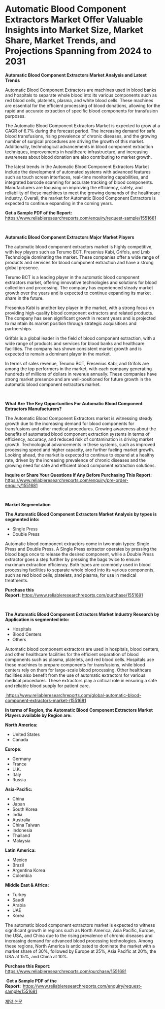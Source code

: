 <p><h1>Automatic Blood Component Extractors Market Offer Valuable Insights into Market Size, Market Share, Market Trends, and Projections Spanning from 2024 to 2031</h1></p><p><strong>Automatic Blood Component Extractors Market Analysis and Latest Trends</strong></p>
<p><p>Automatic Blood Component Extractors are machines used in blood banks and hospitals to separate whole blood into its various components such as red blood cells, platelets, plasma, and white blood cells. These machines are essential for the efficient processing of blood donations, allowing for the rapid and accurate extraction of specific blood components for transfusion purposes.</p><p>The Automatic Blood Component Extractors Market is expected to grow at a CAGR of 6.7% during the forecast period. The increasing demand for safe blood transfusions, rising prevalence of chronic diseases, and the growing number of surgical procedures are driving the growth of this market. Additionally, technological advancements in blood component extraction techniques, improvements in healthcare infrastructure, and increasing awareness about blood donation are also contributing to market growth.</p><p>The latest trends in the Automatic Blood Component Extractors Market include the development of automated systems with advanced features such as touch screen interfaces, real-time monitoring capabilities, and integrated barcode scanning for accurate tracking of blood components. Manufacturers are focusing on improving the efficiency, safety, and reliability of these machines to meet the growing demands of the healthcare industry. Overall, the market for Automatic Blood Component Extractors is expected to continue expanding in the coming years.</p></p>
<p><strong>Get a Sample PDF of the Report:&nbsp;</strong> <a href="https://www.reliableresearchreports.com/enquiry/request-sample/1551681">https://www.reliableresearchreports.com/enquiry/request-sample/1551681</a></p>
<p>&nbsp;</p>
<p><strong>Automatic Blood Component Extractors Major Market Players</strong></p>
<p><p>The automatic blood component extractors market is highly competitive, with key players such as Terumo BCT, Fresenius Kabi, Grifols, and Lmb Technologie dominating the market. These companies offer a wide range of products and services for blood component extraction and have a strong global presence.</p><p>Terumo BCT is a leading player in the automatic blood component extractors market, offering innovative technologies and solutions for blood collection and processing. The company has experienced steady market growth over the years and is expected to continue expanding its market share in the future.</p><p>Fresenius Kabi is another key player in the market, with a strong focus on providing high-quality blood component extractors and related products. The company has seen significant growth in recent years and is projected to maintain its market position through strategic acquisitions and partnerships.</p><p>Grifols is a global leader in the field of blood component extraction, with a wide range of products and services for blood banks and healthcare facilities. The company has shown consistent market growth and is expected to remain a dominant player in the market.</p><p>In terms of sales revenue, Terumo BCT, Fresenius Kabi, and Grifols are among the top performers in the market, with each company generating hundreds of millions of dollars in revenue annually. These companies have strong market presence and are well-positioned for future growth in the automatic blood component extractors market.</p></p>
<p>&nbsp;</p>
<p><strong>What Are The Key Opportunities For Automatic Blood Component Extractors Manufacturers?</strong></p>
<p><p>The Automatic Blood Component Extractors market is witnessing steady growth due to the increasing demand for blood components for transfusions and other medical procedures. Growing awareness about the benefits of automated blood component extraction systems in terms of efficiency, accuracy, and reduced risk of contamination is driving market growth. Technological advancements in these systems, such as improved processing speed and higher capacity, are further fueling market growth. Looking ahead, the market is expected to continue to expand at a healthy rate, driven by the increasing prevalence of chronic diseases and the growing need for safe and efficient blood component extraction solutions.</p></p>
<p><strong>Inquire or Share Your Questions If Any Before Purchasing This Report:</strong> <a href="https://www.reliableresearchreports.com/enquiry/pre-order-enquiry/1551681">https://www.reliableresearchreports.com/enquiry/pre-order-enquiry/1551681</a></p>
<p>&nbsp;</p>
<p><strong>Market Segmentation</strong></p>
<p><strong>The Automatic Blood Component Extractors Market Analysis by types is segmented into:</strong></p>
<p><ul><li>Single Press</li><li>Double Press</li></ul></p>
<p><p>Automatic blood component extractors come in two main types: Single Press and Double Press. A Single Press extractor operates by pressing the blood bags once to release the desired component, while a Double Press extractor goes a step further by pressing the bags twice to ensure maximum extraction efficiency. Both types are commonly used in blood processing facilities to separate whole blood into its various components, such as red blood cells, platelets, and plasma, for use in medical treatments.</p></p>
<p><strong>Purchase this Report:&nbsp;</strong><a href="https://www.reliableresearchreports.com/purchase/1551681">https://www.reliableresearchreports.com/purchase/1551681</a></p>
<p>&nbsp;</p>
<p><strong>The Automatic Blood Component Extractors Market Industry Research by Application is segmented into:</strong></p>
<p><ul><li>Hospitals</li><li>Blood Centers</li><li>Others</li></ul></p>
<p><p>Automatic blood component extractors are used in hospitals, blood centers, and other healthcare facilities for the efficient separation of blood components such as plasma, platelets, and red blood cells. Hospitals use these machines to prepare components for transfusions, while blood centers rely on them for large-scale blood processing. Other healthcare facilities also benefit from the use of automatic extractors for various medical procedures. These extractors play a critical role in ensuring a safe and reliable blood supply for patient care.</p></p>
<p><a href="https://www.reliableresearchreports.com/global-automatic-blood-component-extractors-market-r1551681">&nbsp;https://www.reliableresearchreports.com/global-automatic-blood-component-extractors-market-r1551681</a></p>
<p><strong>In terms of Region, the Automatic Blood Component Extractors Market Players available by Region are:</strong></p>
<p>
    <p> <strong> North America: </strong>
        <ul>
            <li>United States</li>
            <li>Canada</li>
        </ul>
        </p> 
    <p> <strong> Europe: </strong>
        <ul>
            <li>Germany</li>
            <li>France</li>
            <li>U.K.</li>
            <li>Italy</li>
            <li>Russia</li>
        </ul>
        </p> 
    <p> <strong> Asia-Pacific: </strong>
        <ul>
            <li>China</li>
            <li>Japan</li>
            <li>South Korea</li>
            <li>India</li>
            <li>Australia</li>
            <li>China Taiwan</li>
            <li>Indonesia</li>
            <li>Thailand</li>
            <li>Malaysia</li>
        </ul>
        </p> 
    <p> <strong> Latin America: </strong>
        <ul>
            <li>Mexico</li>
            <li>Brazil</li>
            <li>Argentina Korea</li>
            <li>Colombia</li>
        </ul>
        </p> 
    <p> <strong> Middle East & Africa: </strong>
        <ul>
            <li>Turkey</li>
            <li>Saudi</li>
            <li>Arabia</li>
            <li>UAE</li>
            <li>Korea</li>
        </ul>
    </p>
    </p>
<p><p>The automatic blood component extractors market is expected to witness significant growth in regions such as North America, Asia Pacific, Europe, the USA, and China due to the rising prevalence of chronic diseases and increasing demand for advanced blood processing technologies. Among these regions, North America is anticipated to dominate the market with a market share of 30%, followed by Europe at 25%, Asia Pacific at 20%, the USA at 15%, and China at 10%.</p></p>
<p><strong>Purchase this Report: </strong><a href="https://www.reliableresearchreports.com/purchase/1551681">https://www.reliableresearchreports.com/purchase/1551681</a></p>
<p>&nbsp;<strong>Get a Sample PDF of the Report:&nbsp;&nbsp;</strong><a href="https://www.reliableresearchreports.com/enquiry/request-sample/1551681">https://www.reliableresearchreports.com/enquiry/request-sample/1551681</a></p>
<p><strong></strong></p>
<p><p><a href="https://github.com/lzrvbyqzftro57/Market-Research-Report-List-2/blob/main/620415146500.md">제약 논문</a></p></p>